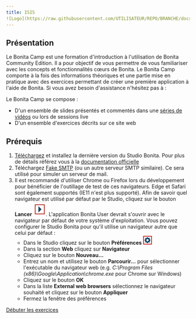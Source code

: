 ```yaml
---
title: ISIS
![Logo](https://raw.githubusercontent.com/UTILISATEUR/REPO/BRANCHE/docs/fr/images/logo-isis.png)
---
```



## Présentation

Le Bonita Camp est une formation d'introduction à l'utilisation de Bonita Community Edition. Il a pour objectif de vous permettre de vous familiariser avec les concepts et fonctionnalités cœurs de Bonita.
Le Bonita Camp comporte à la fois des informations théoriques et une partie mise en pratique avec des exercices permettant de créer une première application à l'aide de Bonita.
Si vous avez besoin d'assistance n'hésitez pas à :


Le Bonita Camp se compose :
* D'un ensemble de slides présentés et commentés dans une [séries de vidéos](https://www.youtube.com/playlist?list=PLvvoQatxaHOPSATzZe-zPh-LrSNGfpQEf) ou lors de sessions live
* D'un ensemble d'exercices décrits sur ce site web


## Prérequis
1. [Téléchargez](https://fr.bonitasoft.com/telechargez) et installez la dernière version du Studio Bonita. Pour plus de détails référez vous à la [documentation officielle](https://documentation.bonitasoft.com/bonita/latest/bonita-studio-download-installation)
1. Téléchargez [Fake SMTP](https://nilhcem.com/FakeSMTP/download.html) (ou un autre serveur SMTP similaire). Ce sera utilisé pour simuler un serveur de mail.
1. Il est recommandé d'utiliser Chrome ou Firefox lors du développement pour bénéficier de l'outillage de test de ces navigateurs. 
   Edge et Safari sont également supportés (IE11 n'est plus supporté). Afin de savoir quel navigateur est utilisé par défaut par le Studio, cliquez sur le bouton **Lancer** ![icone lancer](images/icon-run.png). L'application Bonita User devrait s'ouvrir avec le navigateur par défaut de votre système d'exploitation. Vous pouvez configurer le Studio Bonita pour qu'il utilise un navigateur autre que celui par défaut :
   - Dans le Studio cliquez sur le bouton **Préférences** ![icône préférences](images/preferences.png)
   - Dans la section **Web** cliquez sur **Navigateur**
   - Cliquez sur le bouton **Nouveau...**
   - Entrez un nom et utilisez le bouton **Parcourir...** pour sélectionner l'exécutable du navigateur web (e.g. *C:\Program Files (x86)\Google\Application\chrome.exe* pour Chrome sur Windows)
   - Cliquez sur le bouton **OK**
   - Dans la liste **External web browsers** sélectionnez le navigateur souhaité et cliquez sur le bouton **Appliquer**
   - Fermez la fenêtre des préférences

[Débuter les exercices](00-introduction.md)
